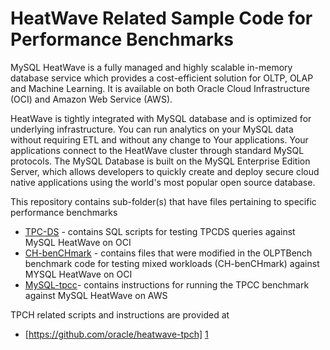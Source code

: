 # HeatWave Related Sample Code for Performance Benchmarks
 
MySQL HeatWave is a fully managed and highly scalable in-memory database service which provides a cost-efficient solution for 
OLTP, OLAP and Machine Learning. It is available on both Oracle Cloud Infrastructure (OCI) and Amazon Web Service (AWS).

HeatWave is tightly integrated with MySQL database and is optimized for underlying infrastructure.
You can run analytics on your MySQL data without requiring ETL and without any change to Your applications. Your 
applications connect to the HeatWave cluster through standard MySQL protocols.
The MySQL Database is built on the MySQL Enterprise Edition Server, which allows developers to quickly create and deploy secure 
cloud native applications using the world's most popular open source database. 

This repository contains sub-folder(s) that have files pertaining to specific performance benchmarks
* [TPC-DS](heatwave-tpcds) - contains SQL scripts for testing TPCDS queries against MySQL HeatWave on OCI
* [CH-benCHmark](heatwave-chbench) - contains files that were modified in the OLPTBench benchmark code for testing mixed workloads (CH-benCHmark) against MYSQL HeatWave on OCI
* [MySQL-tpcc](heatwave-mysql-tpcc)- contains instructions for running the TPCC benchmark against MySQL HeatWave on AWS

TPCH related scripts and instructions are provided at
* [https://github.com/oracle/heatwave-tpch] [1]

[1]: https://github.com/oracle/heatwave-tpch